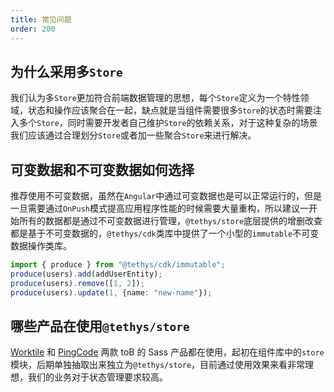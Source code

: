 ```yaml
---
title: 常见问题
order: 200
---
```


## 为什么采用多`Store`
我们认为多`Store`更加符合前端数据管理的思想，每个`Store`定义为一个特性领域，状态和操作应该聚合在一起，缺点就是当组件需要很多`Store`的状态时需要注入多个`Store`，同时需要开发者自己维护`Store`的依赖关系，对于这种复杂的场景我们应该通过合理划分`Store`或者加一些聚合`Store`来进行解决。

## 可变数据和不可变数据如何选择
推荐使用不可变数据，虽然在`Angular`中通过可变数据也是可以正常运行的，但是一旦需要通过`OnPush`模式提高应用程序性能的时候需要大量重构，所以建议一开始所有的数据都是通过不可变数据进行管理，`@tethys/store`底层提供的增删改查都是基于不可变数据的，`@tethys/cdk`类库中提供了一个小型的`immutable`不可变数据操作类库。

```ts
import { produce } from "@tethys/cdk/immutable";
produce(users).add(addUserEntity);
produce(users).remove([1, 2]);
produce(users).update(1, {name: "new-name"});
```

## 哪些产品在使用`@tethys/store`
[Worktile](https://worktile.com/) 和 [PingCode](https://pingcode.com/) 两款 toB 的 Sass 产品都在使用，起初在组件库中的`store`模块，后期单独抽取出来独立为`@tethys/store`，目前通过使用效果来看非常理想，我们的业务对于状态管理要求较高。

